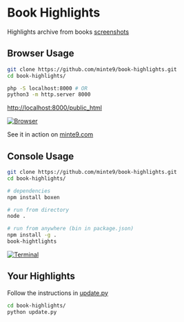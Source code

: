 # Book Highlights

Highlights archive from books [screenshots](https://github.com/minte9/book-highlights/tree/main/files_archive/my_books/book1/author1)

## Browser Usage

~~~sh
git clone https://github.com/minte9/book-highlights.git
cd book-highlights/

php -S localhost:8000 # OR
python3 -m http.server 8000
~~~

[http://localhost:8000/public_html](http://localhost:8000/public_html)

[![Browser](https://www.minte9.com/lib/images/github/book-highlights/m9_08.png)](https://www.minte9.com/lib/js/minte9/book-highlights/public_html/index.htm?catg=programming&id=5)

See it in action on [minte9.com](https://www.minte9.com/lib/js/minte9/book-highlights/public_html/index.htm?catg=programming&id=5)

## Console Usage

~~~sh
git clone https://github.com/minte9/book-highlights.git
cd book-highlights/

# dependencies
npm install boxen

# run from directory
node .

# run from anywhere (bin in package.json)
npm install -g .
book-hightlights
~~~

[![Terminal](https://www.minte9.com/lib/images/github/book-highlights/highlight_02.png)](https://www.minte9.com)

##

## Your Highlights

Follow the instructions in [update.py](https://github.com/minte9/book-highlights/blob/main/update.py)

~~~sh
cd book-highlights/
python update.py
~~~

